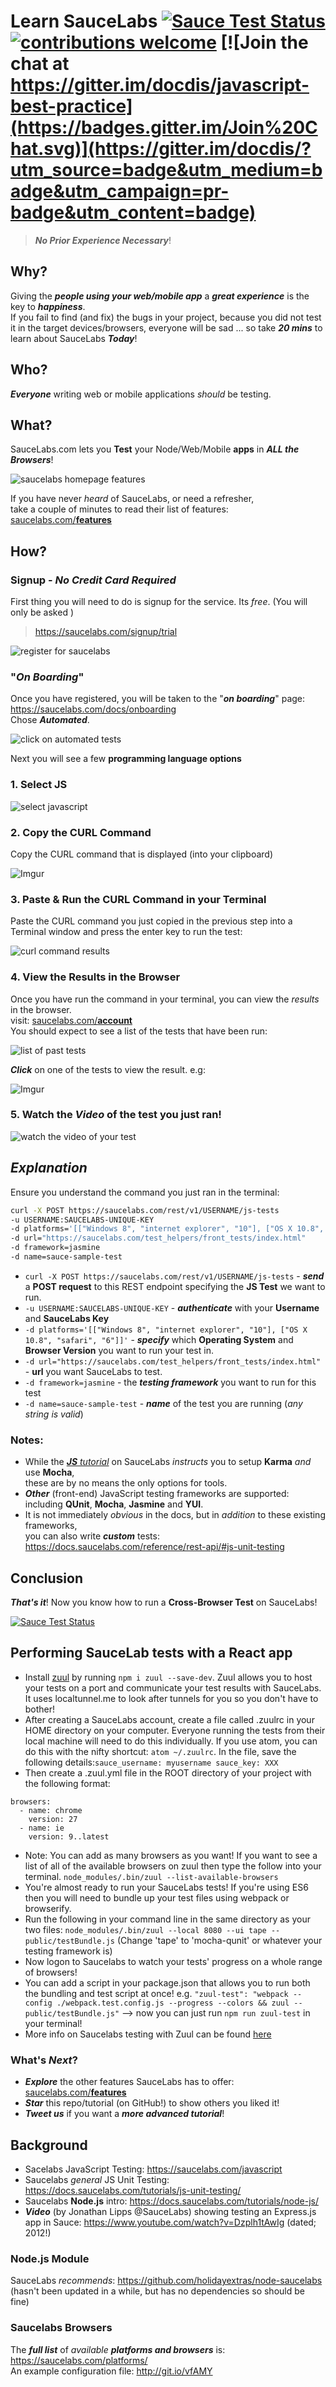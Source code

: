 # Learn SauceLabs [![Sauce Test Status](https://docs.saucelabs.com/images/reference/status-images/status-passing.3a137816.png)](https://saucelabs.com/u/nelsonic) [![contributions welcome](https://img.shields.io/badge/contributions-welcome-brightgreen.svg?style=flat)](https://github.com/docdis/learn-qunit/issues) [![Join the chat at https://gitter.im/docdis/javascript-best-practice](https://badges.gitter.im/Join%20Chat.svg)](https://gitter.im/docdis/?utm_source=badge&utm_medium=badge&utm_campaign=pr-badge&utm_content=badge)


> ***No Prior Experience Necessary***!

## Why?

Giving the ***people using your web/mobile app*** a ***great
experience*** is the key to ***happiness***.  
If you fail to find (and fix) the bugs in your project,
because you did not test it in the target devices/browsers,
everyone will be sad ...
so take ***20 mins*** to learn about SauceLabs ***Today***!

## Who?

***Everyone*** writing web or mobile applications *should*
be testing.

## What?

SauceLabs.com lets you **Test** your
Node/Web/Mobile **apps** in ***ALL the Browsers***!

![saucelabs homepage features](http://i.imgur.com/e6kRatE.png)

If you have never *heard* of SauceLabs, or need a refresher,  
take a couple of minutes to read their list of features:
[saucelabs.com/**features**](https://saucelabs.com/features)

## How?

### Signup - *No Credit Card Required*

First thing you will need to do is signup for the service.
Its *free*. (You will only be asked )

> https://saucelabs.com/signup/trial

![register for saucelabs](http://i.imgur.com/5f5IOvO.png)

### "*On Boarding*"

Once you have registered, you will be taken to the "***on boarding***" page:
https://saucelabs.com/docs/onboarding  
Chose ***Automated***.

![click on automated tests](http://i.imgur.com/WsMD5DQ.png)

Next you will see a few **programming language options**

### 1. Select JS

![select javascript](http://i.imgur.com/2E1aqTV.png)


### 2. Copy the CURL Command

Copy the CURL command that is displayed (into your clipboard)

![Imgur](http://i.imgur.com/DPYkAtA.png)


### 3. Paste & Run the CURL Command in your Terminal

Paste the CURL command you just copied in the previous step
into a Terminal window and press the enter key to run the test:

![curl command results](http://i.imgur.com/071Qy6V.png)

### 4. View the Results in the Browser

Once you have run the command in your terminal,
you can view the *results* in the browser.  
visit: [saucelabs.com/**account**](https://saucelabs.com/account)  
You should expect to see a list of the tests that have been run:

![list of past tests](http://i.imgur.com/ddmrzFI.png)

***Click*** on one of the tests to view the result. e.g:

![Imgur](http://i.imgur.com/fPYCUfq.png)


### 5. Watch the *Video* of the test you just ran!

![watch the video of your test](http://i.imgur.com/wKq5rVD.png)

## *Explanation*

Ensure you understand the command you just ran in the terminal:

```sh
curl -X POST https://saucelabs.com/rest/v1/USERNAME/js-tests
-u USERNAME:SAUCELABS-UNIQUE-KEY
-d platforms='[["Windows 8", "internet explorer", "10"], ["OS X 10.8", "safari", "6"]]'
-d url="https://saucelabs.com/test_helpers/front_tests/index.html"
-d framework=jasmine
-d name=sauce-sample-test
```

+ `curl -X POST https://saucelabs.com/rest/v1/USERNAME/js-tests` - ***send*** a **POST request** to this REST endpoint specifying the **JS Test** we want to run.
+ `-u USERNAME:SAUCELABS-UNIQUE-KEY` - ***authenticate*** with your **Username** and **SauceLabs Key**
+ `-d platforms='[["Windows 8", "internet explorer", "10"], ["OS X 10.8", "safari", "6"]]'` - ***specify*** which **Operating System** and **Browser Version** you want to run your test in.
+ `-d url="https://saucelabs.com/test_helpers/front_tests/index.html"` - **url** you want SauceLabs to test.
+ `-d framework=jasmine` - the ***testing framework*** you want to run for this test
+ `-d name=sauce-sample-test` - ***name*** of the test you are running (*any string is valid*)

### Notes:

+ While the [***JS*** *tutorial*](https://docs.saucelabs.com/tutorials/js-unit-testing/)
on SauceLabs *instructs* you to
setup **Karma** *and* use **Mocha**,  
these are by no means the only options for tools.
+ ***Other***  (front-end) JavaScript testing frameworks are supported: including **QUnit**, **Mocha**, **Jasmine** and **YUI**.
+ It is not immediately *obvious* in the docs, but in *addition* to these existing frameworks,  
you can also write ***custom*** tests:
https://docs.saucelabs.com/reference/rest-api/#js-unit-testing

## Conclusion

***That's it***! Now you know how to run a **Cross-Browser Test** on SauceLabs!

[![Sauce Test Status](https://saucelabs.com/browser-matrix/kimmobrunfeldt.svg)](https://saucelabs.com/u/nelsonic)

## Performing SauceLab tests with a React app

- Install [zuul](https://www.npmjs.com/package/zuul) by running ```npm i zuul --save-dev```. Zuul allows you to host your tests on a port and communicate your test results with SauceLabs. It uses localtunnel.me to look after tunnels for you so you don't have to bother!
- After creating a SauceLabs account, create a file called .zuulrc in your HOME directory on your computer. Everyone running the tests from their local machine will need to do this individually. If you use atom, you can do this with the nifty shortcut: ```atom ~/.zuulrc```. In the file, save the following details:```sauce_username: myusername
sauce_key: XXX```
- Then create a .zuul.yml file in the ROOT directory of your project with the following format:
```ui: tape
browsers:
  - name: chrome
    version: 27
  - name: ie
    version: 9..latest
```
- Note: You can add as many browsers as you want! If you want to see a list of all of the available browsers on zuul then type the follow into your terminal. ```node_modules/.bin/zuul --list-available-browsers```
- You're almost ready to run your SauceLabs tests! If you're using ES6 then you will need to bundle up your test files using webpack or browserify.
- Run the following in your command line in the same directory as your two files: ```node_modules/.bin/zuul --local 8080 --ui tape -- public/testBundle.js```
(Change 'tape' to 'mocha-qunit' or whatever your testing framework is)
- Now logon to Saucelabs to watch your tests' progress on a whole range of browsers!
- You can add a script in your package.json that allows you to run both the bundling and test script at once! e.g. ```"zuul-test": "webpack --config ./webpack.test.config.js --progress --colors && zuul -- public/testBundle.js"``` --> now you can just run ```npm run zuul-test``` in your terminal!
- More info on Saucelabs testing with Zuul can be found [here](https://github.com/defunctzombie/zuul/wiki/Cloud-testing)


### What's *Next*?

+ ***Explore*** the other features SauceLabs has to offer:
[saucelabs.com/**features**](https://saucelabs.com/features)
+ ***Star*** this repo/tutorial (on GitHub!) to show others you liked it!
+ ***Tweet us*** if you want a ***more advanced tutorial***!

## Background

+ Sacelabs JavaScript Testing: https://saucelabs.com/javascript
+ Saucelabs *general* JS Unit Testing: https://docs.saucelabs.com/tutorials/js-unit-testing/
+ Saucelabs **Node.js** intro: https://docs.saucelabs.com/tutorials/node-js/
+ ***Video*** (by Jonathan Lipps @SauceLabs) showing testing an Express.js  
app in Sauce: https://www.youtube.com/watch?v=Dzplh1tAwIg (dated; 2012!)

### Node.js Module

SauceLabs *recommends*: https://github.com/holidayextras/node-saucelabs  
(hasn't been updated in a while, but has no dependencies so should be fine)

### Saucelabs Browsers

The ***full list*** of *available* ***platforms and browsers*** is: https://saucelabs.com/platforms/  
An example configuration file: http://git.io/vfAMY
